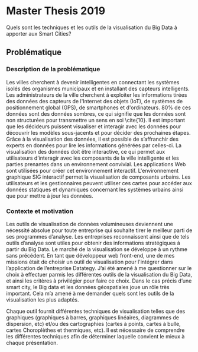 #  Master Thesis 2019
Quels sont les techniques et les outils de la visualisation du Big Data à apporter aux Smart Cities?

## Problématique

### Description de la problématique
Les villes cherchent à devenir intelligentes en connectant les systèmes isolés des organismes municipaux et en installant des capteurs intelligents. Les administrateurs de la ville cherchent à exploiter les informations tirées des données des capteurs de l'Internet des objets (IoT), de systèmes de positionnement global (GPS), de smartphones et d'ordinateurs. 80\% de ces données sont des données sombres, ce qui signifie que les données sont non structurées pour transmettre un sens en soi \cite{10}.
Il est important que les décideurs puissent visualiser et interagir avec les données pour découvrir les modèles sous-jacents et pour décider des prochaines étapes. Grâce à la visualisation des données, il est possible de s’affranchir des experts en données pour lire les informations générées par celles-ci. 
La visualisation des données doit être interactive, ce qui permet aux utilisateurs d’interagir avec les composants de la ville intelligente et les parties prenantes dans un environnement convivial. Les applications Web sont utilisées pour créer cet environnement interactif. L'environnement graphique SIG interactif permet la visualisation de composants urbains. Les utilisateurs et les gestionnaires peuvent utiliser ces cartes pour accéder aux données statiques et dynamiques concernant les systèmes urbains ainsi que pour mettre à jour les données.
### Contexte et motivation

Les outils de visualisation de données volumineuses deviennent une nécessité absolue pour toute entreprise qui souhaite tirer le meilleur parti de ses programmes d’analyse. Les entreprises reconnaissent ainsi que de tels outils d’analyse sont utiles pour obtenir des informations stratégiques à partir du Big Data. Le marché de la visualisation se développe à un rythme sans précédent. En tant que développeur web front-end, une de mes missions était de choisir un outil de visualisation pour l'intégrer dans l’application de l’entreprise Datategy. J’ai été amené à me questionner sur le choix à effectuer parmis les différentes outils de la visualisation du Big Data, et ainsi les critères à privilégier pour faire ce choix. Dans le cas précis d’une smart city, le Big data et les données géospatiales joue un rôle très important. Cela m’a amené à me demander quels sont les outils de la visualisation les plus adaptés. 

Chaque outil fournit différentes techniques de visualisation telles que des graphiques (graphiques à barres, graphiques linéaires, diagrammes de dispersion, etc) et/ou des cartographies (cartes à points, cartes à bulle, cartes Choroplèthes et thermiques, etc).  Il est nécessaire de comprendre les différentes techniques afin de déterminer laquelle convient le mieux à chaque présentation.
